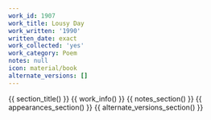 ```yaml
---
work_id: 1907
work_title: Lousy Day
work_written: '1990'
written_date: exact
work_collected: 'yes'
work_category: Poem
notes: null
icon: material/book
alternate_versions: []
---
```


{{ section_title() }}
{{ work_info() }}
{{ notes_section() }}
{{ appearances_section() }}
{{ alternate_versions_section() }}